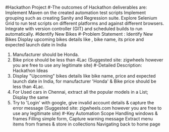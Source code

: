#Hackathon Project
#-The outcomes of Hackathon deliverables are:
Implement Maven on the created automation test scripts
Implement grouping such as creating Sanity and Regression suite.
Explore Selenium Grid to run test scripts on different platforms and against different browsers.
Integrate with version controller (GIT) and scheduled builds to run automatically.
 #Identify New Bikes
 #-Problem Statement : Identify New Bikes
 Display upcoming bikes details like , bike name, its price and expected launch date in India
1. Manufacturer should be Honda.
2. Bike price should be less than 4Lac
(Suggested site: zigwheels however you are free to use any legitimate site)
 #-Detailed Description: Hackathon Ideas
1. Display "Upcoming" bikes details like bike name, price and expected launch date in India, for manufacturer 'Honda' & Bike price should be less than 4Lac.
2. For Used cars in Chennai, extract all the popular models in a List; Display the same
3. Try to 'Login' with google, give invalid account details & capture the error message
(Suggested site: zigwheels.com however you are free to use any legitimate site)
 #-Key Automation Scope
Handling windows & frames
Filling simple form, Capture warning message
Extract menu items from frames & store in collections
Navigating back to home page

